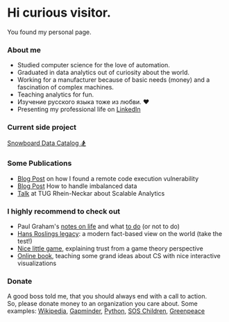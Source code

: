 # Hi curious visitor.   

You found my personal page. 

### About me
- Studied computer science for the love of automation. 
- Graduated in data analytics out of curiosity about the world.   
- Working for a manufacturer because of basic needs (money) and a fascination of complex machines.   
- Teaching analytics for fun.   
- Изучение русского языка тоже из любви. ❤
- Presenting my professional life on [LinkedIn](https://de.linkedin.com/in/radewagen)

### Current side project 
[Snowboard Data Catalog 🏂](https://snowboard.software/)

### Some Publications
- [Blog Post](https://insinuator.net/2016/07/dilligent-bug/) on how I found a remote code execution vulnerability
- [Blog Post](https://www.kdnuggets.com/2017/06/7-techniques-handle-imbalanced-data.html) How to handle imbalanced data
- [Talk](https://youtu.be/00lvgtKiRK8?t=100) at TUG Rhein-Neckar about Scalable Analytics 

### I highly recommend to check out
- Paul Graham's [notes on life](http://www.paulgraham.com/vb.html) and what [to do](http://www.paulgraham.com/todo.html) (or not to do) 
- [Hans Roslings legacy](https://www.gapminder.org/): a modern fact-based view on the world (take the test!)
- [Nice little game]( https://ncase.me/trust/ ), explaining trust from a game theory perspective
- [Online book](https://natureofcode.com/book/chapter-9-the-evolution-of-code/), teaching some grand ideas about CS with nice interactive visualizations



### Donate
A good boss told me, that you should always end with a call to action.  
So, please donate money to an organization you care about.
Some examples: [Wikipedia](https://donate.wikimedia.org/wiki/Ways_to_Give), [Gapminder](https://www.gapminder.org/donations/), [Python](https://www.python.org/psf/donations/), [SOS Children](https://www.sos-childrensvillages.org/donate), [Greenpeace](https://www.greenpeace.org/international/act/donate/)
